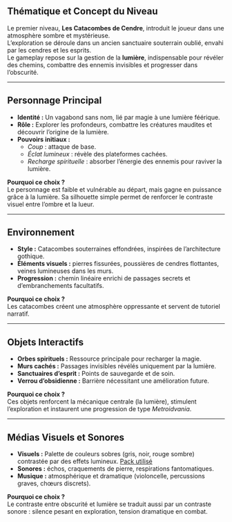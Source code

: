 ## Thématique et Concept du Niveau
Le premier niveau, **Les Catacombes de Cendre**, introduit le joueur dans une atmosphère sombre et mystérieuse.  
L’exploration se déroule dans un ancien sanctuaire souterrain oublié, envahi par les cendres et les esprits.  
Le gameplay repose sur la gestion de la **lumière**, indispensable pour révéler des chemins, combattre des ennemis invisibles et progresser dans l’obscurité.  

---

## Personnage Principal
- **Identité :** Un vagabond sans nom, lié par magie à une lumière féérique.  
- **Rôle :** Explorer les profondeurs, combattre les créatures maudites et découvrir l’origine de la lumière.  
- **Pouvoirs initiaux :**  
  - *Coup* : attaque de base.  
  - *Éclat lumineux* : révèle des plateformes cachées.  
  - *Recharge spirituelle* : absorber l’énergie des ennemis pour raviver la lumière.  

**Pourquoi ce choix ?**  
Le personnage est faible et vulnérable au départ, mais gagne en puissance grâce à la lumière. Sa silhouette simple permet de renforcer le contraste visuel entre l’ombre et la lueur.  

---

## Environnement
- **Style :** Catacombes souterraines effondrées, inspirées de l’architecture gothique.  
- **Éléments visuels :** pierres fissurées, poussières de cendres flottantes, veines lumineuses dans les murs.  
- **Progression :** chemin linéaire enrichi de passages secrets et d’embranchements facultatifs.  

**Pourquoi ce choix ?**  
Les catacombes créent une atmosphère oppressante et servent de tutoriel narratif.  

---

## Objets Interactifs
- **Orbes spirituels :** Ressource principale pour recharger la magie.  
- **Murs cachés :** Passages invisibles révélés uniquement par la lumière.  
- **Sanctuaires d’esprit :** Points de sauvegarde et de soin.  
- **Verrou d’obsidienne :** Barrière nécessitant une amélioration future.  

**Pourquoi ce choix ?**  
Ces objets renforcent la mécanique centrale (la lumière), stimulent l’exploration et instaurent une progression de type *Metroidvania*.  

---

## Médias Visuels et Sonores
- **Visuels :** Palette de couleurs sobres (gris, noir, rouge sombre) contrastée par des effets lumineux. [Pack utilisé](https://datagoblin.itch.io/dungeonmode/download/eyJleHBpcmVzIjoxNzU5MjU4Mzk4LCJpZCI6MzM2Njg4MH0%3d%2eSRs2cOc9%2bZiTIlR7ObqAo%2f0%2bj4A%3d)
- **Sonores :** échos, craquements de pierre, respirations fantomatiques.  
- **Musique :** atmosphérique et dramatique (violoncelle, percussions graves, chœurs discrets).  

**Pourquoi ce choix ?**  
Le contraste entre obscurité et lumière se traduit aussi par un contraste sonore : silence pesant en exploration, tension dramatique en combat.  

